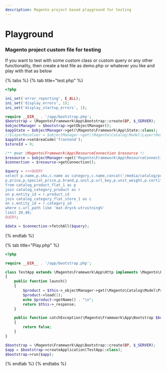 ```yaml
---
description: Magento project based playground for testing
---
```


# Playground

### Magento project custom file for testing

If you want to test with some custom class or custom query or any other functionality, then create a test file as demo.php or whatever you like and play with that as below

{% tabs %}
{% tab title="test.php" %}
```php
<?php

ini_set('error_reporting', E_ALL);
ini_set('display_errors', 1);
ini_set('display_startup_errors', 1);

require __DIR__ . '/app/bootstrap.php';
$bootstrap = \Magento\Framework\App\Bootstrap::create(BP, $_SERVER);
$objectManager = $bootstrap->getObjectManager();
$appState = $objectManager->get(\Magento\Framework\App\State::class);
//$layerResolver = $objectManager->get(\Magento\Catalog\Model\Layer\Resolver::class);
$appState->setAreaCode('frontend');
$storeId = 0;

/** @var \Magento\Framework\App\ResourceConnection $resource */
$resource = $objectManager->get('Magento\Framework\App\ResourceConnection');
$connection = $resource->getConnection();

$query = <<<QUERY
select p.name,p.sku,c.name as category,c.name,concat('/media/catalog/product',p.thumbnail) as image,
p.price,p.special_price,p.brand,p.unit,p.url_key,p.unit_weight,p.certified
from catalog_product_flat_1 as p
join catalog_category_product as r
on p.entity_id = r.product_id
join catalog_category_flat_store_1 as c
on c.entity_id = r.category_id
where c.url_path like 'mat-dryck-utrustning%'
limit 20,40;
QUERY;

$data = $connection->fetchAll($query);


```
{% endtab %}

{% tab title="Play.php" %}
```php
<?php

require __DIR__ . '/app/bootstrap.php';

class TestApp extends \Magento\Framework\App\Http implements \Magento\Framework\AppInterface
{
    public function launch()
    {
        $product = $this->_objectManager->get(\Magento\Catalog\Model\ProductFactory::class)->create();
        $product->load(1);
        echo $product->getName() . "\n";
        return $this->_response;
    }

    public function catchException(\Magento\Framework\App\Bootstrap $bootstrap, \Exception $exception): bool
    {
        return false;
    }
}

$bootstrap = \Magento\Framework\App\Bootstrap::create(BP, $_SERVER);
$app = $bootstrap->createApplication(TestApp::class);
$bootstrap->run($app);
```
{% endtab %}
{% endtabs %}

